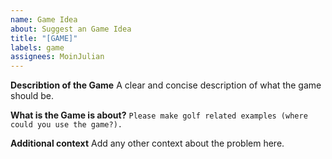 ```yaml
---
name: Game Idea
about: Suggest an Game Idea
title: "[GAME]"
labels: game
assignees: MoinJulian
---
```


**Describtion of the Game**
A clear and concise description of what the game should be.

**What is the Game is about?**
`Please make golf related examples (where could you use the game?).`

**Additional context**
Add any other context about the problem here.
